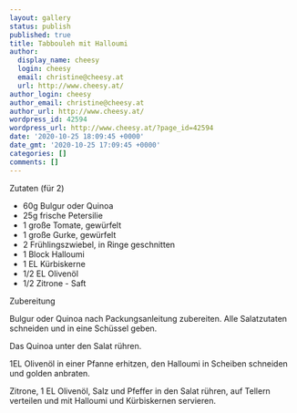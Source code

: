 ```yaml
---
layout: gallery
status: publish
published: true
title: Tabbouleh mit Halloumi
author:
  display_name: cheesy
  login: cheesy
  email: christine@cheesy.at
  url: http://www.cheesy.at/
author_login: cheesy
author_email: christine@cheesy.at
author_url: http://www.cheesy.at/
wordpress_id: 42594
wordpress_url: http://www.cheesy.at/?page_id=42594
date: '2020-10-25 18:09:45 +0000'
date_gmt: '2020-10-25 17:09:45 +0000'
categories: []
comments: []
---
```

<!-- wp:paragraph -->
Zutaten (für 2)
<!-- /wp:paragraph -->
<!-- wp:list -->
- 60g Bulgur oder Quinoa
- 25g frische Petersilie
- 1 große Tomate, gewürfelt
- 1 große Gurke, gewürfelt
- 2 Frühlingszwiebel, in Ringe geschnitten
- 1 Block Halloumi
- 1 EL Kürbiskerne
- 1/2 EL Olivenöl
- 1/2 Zitrone - Saft
<!-- /wp:list -->
<!-- wp:paragraph -->
Zubereitung
<!-- /wp:paragraph -->
<!-- wp:paragraph -->
Bulgur oder Quinoa nach Packungsanleitung zubereiten. Alle Salatzutaten schneiden und in eine Schüssel geben.
<!-- /wp:paragraph -->
<!-- wp:paragraph -->
Das Quinoa unter den Salat rühren.
<!-- /wp:paragraph -->
<!-- wp:paragraph -->
1EL Olivenöl in einer Pfanne erhitzen, den Halloumi in Scheiben schneiden und golden anbraten.
<!-- /wp:paragraph -->
<!-- wp:paragraph -->
Zitrone, 1 EL Olivenöl, Salz und Pfeffer in den Salat rühren, auf Tellern verteilen und mit Halloumi und Kürbiskernen servieren.
<!-- /wp:paragraph -->
<!-- wp:image {"id":42595} -->
<figure class="wp-block-image"><img src="http://www.cheesy.at/wp-content/uploads/Tabbouleh-mit-Halloumi-1.jpg" alt="" class="wp-image-42595"></figure>
<!-- /wp:image -->
<!-- wp:paragraph -->
<!-- /wp:paragraph -->
